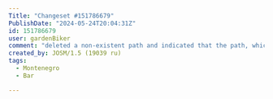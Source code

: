 ```yaml
---
Title: "Changeset #151786679"
PublishDate: "2024-05-24T20:04:31Z"
id: 151786679
user: gardenBiker
comment: "deleted a non-existent path and indicated that the path, which is declared as public, is actually private according to the owner of the site."
created_by: JOSM/1.5 (19039 ru)
tags:
  - Montenegro
  - Bar

---
```

